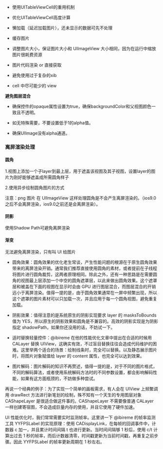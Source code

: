 * 使用UITableViewCell的重用机制

* 优化UITableViewCell高度计算

* 懒加载（延迟加载图片），还未显示的数据可先不处理

* 缓存图片

* 调整图片大小，保证图片大小和 UIImageView 大小相同，因为在运行中缩放图片很耗费资源
* 图片代码渲染 or 直接获取
* 避免使用过于复杂的xib
* cell 中尽可能少的 view

**避免图层混合**

* 确保控件的opaque属性设置为true，确保backgroundColor和父视图颜色一致且不透明。

* 如无特殊需要，不要设置低于1的alpha值。

* 确保UIImage没有alpha通道。

### 离屏渲染处理

#### 圆角

1.视图上添加一个子layer到最上层，用于遮盖该视图及其子视图，设置layer的图片为刚好能够遮盖成所需圆角样子

2.使用异步绘制圆角图片的方式

注意：png 图片 在 UIImageView 这样处理圆角是不会产生离屏渲染的。（ios9.0之后不会离屏渲染，ios9.0之前还是会离屏渲染）。

#### 阴影

使用Shadow Path可避免离屏渲染

#### 渐变

无法避免离屏渲染，只有叫 UI 给图片









* 圆角效果：圆角效果的优化老生常谈，产生性能问题的根源在于原生圆角效果带来的离屏渲染开销。通常我们推荐直接使用圆角的素材，或者提前在子线程将图片进行圆角裁剪，这两者原理相同。除此之外，还有一种思路是在需要圆角的视图最上层添加一个中空的圆角遮罩层，以此来做出圆角效果。这个遮罩层和被盖在下面的视图在显示时会由 GPU 进行图层混合，而图层混合的开销远小于离屏渲染。值得一提的是，由于圆角效果通常在一屏中频繁出现，所以这个遮罩的图片素材可以只加载一次，并且应用于每一个圆角视图，避免重复加载。

* 阴影效果：值得注意的是系统原生的阴影实现要求 layer 的 masksToBounds 值为 YES，所以原生的阴影效果和圆角是不兼容的。高效的阴影实现是为阴影指定 shadowPath，如果你还没用的话，不妨试一下。

* 适时替换轻量控件：@ibireme 在他的性能优化文章中提出在合适的时候用 CALayer 替换 UIView，这确实有效，不过盲目替换往往会造成代码维护的困难。这里举两个适合的场景：绘制线条时，完全可以替换。以及静态展示图片时，将图片对象赋值给 layer 的 content 属性，也完全可以达到效果。
* 图片解码：图片解码的知识不再赘述，值得一提的是，对于不同的图片格式，不同的解码算法，或者使用系统解码方法时的不同参数设置，都会影响解码性能，如果有这方面瓶颈的，不妨做多种尝试。

再说一个经典的例子：为了实现一个简单的画板需求，有人会在 UIView 上频繁调用 drawRect 方法进行新笔划的绘制，殊不知有一个天生的专用图层对象 CAShapeLayer 是很适合做这件事的。CAShapeLayer 不需要像普通 CALayer 一样创建寄宿图，不会造成巨量内存的使用，并且它使用了硬件加速。

UI 性能优化时，我们常常需要实时监测帧率。这里讲一下 @ibireme 的帧率监测工具 YYFPSLabel 的实现原理：使用 CADisplayLink，在每帧的回调事件中，计数器 c 加一，并且累计时间间隔 t 也进行更新。当时间间隔够 1 秒后，使用 c/t 计算出过去 1 秒的帧率，而后计数器清零，时间戳更新为当前时间戳，再重复之前步骤。因此 YYFPSLabel 的帧率更新周期在 1 秒左右。

